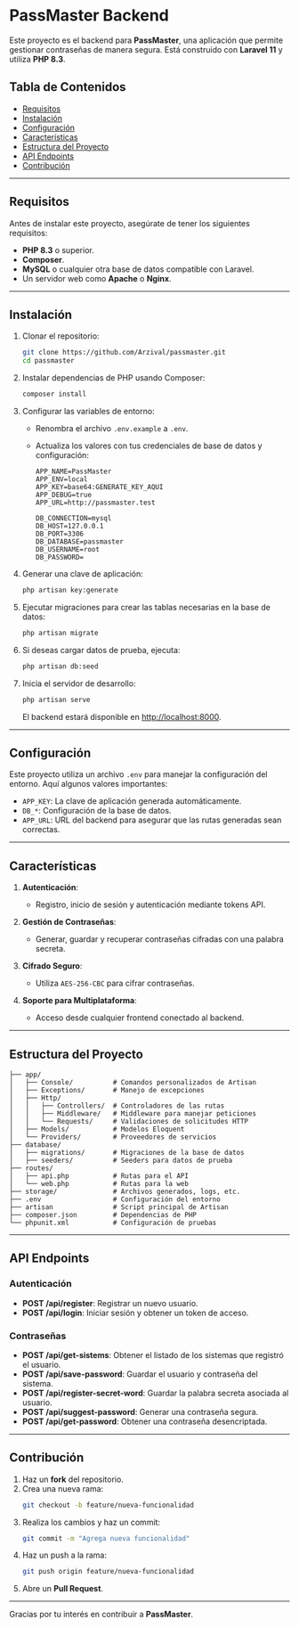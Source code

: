 # PassMaster Backend

Este proyecto es el backend para **PassMaster**, una aplicación que permite gestionar contraseñas de manera segura. Está construido con **Laravel 11** y utiliza **PHP 8.3**.

## Tabla de Contenidos
- [Requisitos](#requisitos)
- [Instalación](#instalación)
- [Configuración](#configuración)
- [Características](#características)
- [Estructura del Proyecto](#estructura-del-proyecto)
- [API Endpoints](#api-endpoints)
- [Contribución](#contribución)

---

## Requisitos

Antes de instalar este proyecto, asegúrate de tener los siguientes requisitos:

- **PHP 8.3** o superior.
- **Composer**.
- **MySQL** o cualquier otra base de datos compatible con Laravel.
- Un servidor web como **Apache** o **Nginx**.
---

## Instalación

1. Clonar el repositorio:
   ```bash
   git clone https://github.com/Arzival/passmaster.git
   cd passmaster
   ```

2. Instalar dependencias de PHP usando Composer:
   ```bash
   composer install
   ```

3. Configurar las variables de entorno:
   - Renombra el archivo `.env.example` a `.env`.
   - Actualiza los valores con tus credenciales de base de datos y configuración:

     ```env
     APP_NAME=PassMaster
     APP_ENV=local
     APP_KEY=base64:GENERATE_KEY_AQUI
     APP_DEBUG=true
     APP_URL=http://passmaster.test

     DB_CONNECTION=mysql
     DB_HOST=127.0.0.1
     DB_PORT=3306
     DB_DATABASE=passmaster
     DB_USERNAME=root
     DB_PASSWORD=
     ```

4. Generar una clave de aplicación:
   ```bash
   php artisan key:generate
   ```

5. Ejecutar migraciones para crear las tablas necesarias en la base de datos:
   ```bash
   php artisan migrate
   ```

6. Si deseas cargar datos de prueba, ejecuta:
   ```bash
   php artisan db:seed
   ```

7. Inicia el servidor de desarrollo:
   ```bash
   php artisan serve
   ```

   El backend estará disponible en [http://localhost:8000](http://localhost:8000).

---

## Configuración

Este proyecto utiliza un archivo `.env` para manejar la configuración del entorno. Aquí algunos valores importantes:

- `APP_KEY`: La clave de aplicación generada automáticamente.
- `DB_*`: Configuración de la base de datos.
- `APP_URL`: URL del backend para asegurar que las rutas generadas sean correctas.

---

## Características

1. **Autenticación**:
   - Registro, inicio de sesión y autenticación mediante tokens API.

2. **Gestión de Contraseñas**:
   - Generar, guardar y recuperar contraseñas cifradas con una palabra secreta.

3. **Cifrado Seguro**:
   - Utiliza `AES-256-CBC` para cifrar contraseñas.

4. **Soporte para Multiplataforma**:
   - Acceso desde cualquier frontend conectado al backend.

---

## Estructura del Proyecto

```plaintext
├── app/
│   ├── Console/          # Comandos personalizados de Artisan
│   ├── Exceptions/       # Manejo de excepciones
│   ├── Http/
│   │   ├── Controllers/  # Controladores de las rutas
│   │   ├── Middleware/   # Middleware para manejar peticiones
│   │   └── Requests/     # Validaciones de solicitudes HTTP
│   ├── Models/           # Modelos Eloquent
│   └── Providers/        # Proveedores de servicios
├── database/
│   ├── migrations/       # Migraciones de la base de datos
│   ├── seeders/          # Seeders para datos de prueba
├── routes/
│   ├── api.php           # Rutas para el API
│   └── web.php           # Rutas para la web
├── storage/              # Archivos generados, logs, etc.
├── .env                  # Configuración del entorno
├── artisan               # Script principal de Artisan
├── composer.json         # Dependencias de PHP
└── phpunit.xml           # Configuración de pruebas
```

---

## API Endpoints

### Autenticación
- **POST /api/register**: Registrar un nuevo usuario.
- **POST /api/login**: Iniciar sesión y obtener un token de acceso.

### Contraseñas
- **POST /api/get-sistems**: Obtener el listado de los sistemas que registró el usuario.
- **POST /api/save-password**: Guardar el usuario y contraseña del sistema.
- **POST /api/register-secret-word**: Guardar la palabra secreta asociada al usuario.
- **POST /api/suggest-password**: Generar una contraseña segura.
- **POST /api/get-password**: Obtener una contraseña desencriptada.

---

## Contribución

1. Haz un **fork** del repositorio.
2. Crea una nueva rama:
   ```bash
   git checkout -b feature/nueva-funcionalidad
   ```
3. Realiza los cambios y haz un commit:
   ```bash
   git commit -m "Agrega nueva funcionalidad"
   ```
4. Haz un push a la rama:
   ```bash
   git push origin feature/nueva-funcionalidad
   ```
5. Abre un **Pull Request**.

---

Gracias por tu interés en contribuir a **PassMaster**.